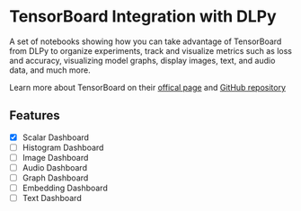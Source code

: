 # TensorBoard Integration with DLPy
A set of notebooks showing how you can take advantage of TensorBoard from DLPy to organize experiments, track and 
visualize metrics such as loss and accuracy, visualizing model graphs, display images, text, and audio data, and much more.

Learn more about TensorBoard on their [offical page](https://www.tensorflow.org/tensorboard) and [GitHub repository](https://github.com/tensorflow/tensorboard)

## Features
- [x] Scalar Dashboard
- [ ] Histogram Dashboard
- [ ] Image Dashboard
- [ ] Audio Dashboard
- [ ] Graph Dashboard
- [ ] Embedding Dashboard
- [ ] Text Dashboard
